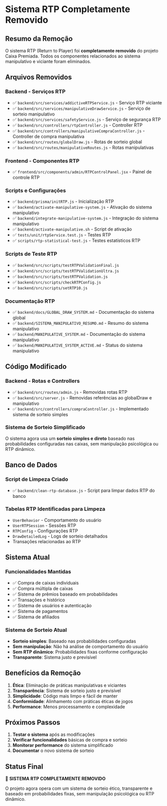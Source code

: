 # Sistema RTP Completamente Removido

## Resumo da Remoção

O sistema RTP (Return to Player) foi **completamente removido** do projeto Caixa Premiada. Todos os componentes relacionados ao sistema manipulativo e viciante foram eliminados.

## Arquivos Removidos

### Backend - Serviços RTP
- ✅ `backend/src/services/addictiveRTPService.js` - Serviço RTP viciante
- ✅ `backend/src/services/manipulativeDrawService.js` - Serviço de sorteio manipulativo
- ✅ `backend/src/services/safetyService.js` - Serviço de segurança RTP
- ✅ `backend/src/controllers/rtpController.js` - Controller RTP
- ✅ `backend/src/controllers/manipulativeCompraController.js` - Controller de compra manipulativa
- ✅ `backend/src/routes/globalDraw.js` - Rotas de sorteio global
- ✅ `backend/src/routes/manipulativeRoutes.js` - Rotas manipulativas

### Frontend - Componentes RTP
- ✅ `frontend/src/components/admin/RTPControlPanel.jsx` - Painel de controle RTP

### Scripts e Configurações
- ✅ `backend/prisma/initRTP.js` - Inicialização RTP
- ✅ `backend/activate-manipulative-system.js` - Ativação do sistema manipulativo
- ✅ `backend/integrate-manipulative-system.js` - Integração do sistema manipulativo
- ✅ `backend/activate-manipulative.sh` - Script de ativação
- ✅ `tests/unit/rtpService.test.js` - Testes RTP
- ✅ `scripts/rtp-statistical-test.js` - Testes estatísticos RTP

### Scripts de Teste RTP
- ✅ `backend/src/scripts/testRTPValidationFinal.js`
- ✅ `backend/src/scripts/testRTPValidationUltra.js`
- ✅ `backend/src/scripts/testRTPValidation.js`
- ✅ `backend/src/scripts/checkRTPConfig.js`
- ✅ `backend/src/scripts/setRTP10.js`

### Documentação RTP
- ✅ `backend/docs/GLOBAL_DRAW_SYSTEM.md` - Documentação do sistema global
- ✅ `backend/SISTEMA_MANIPULATIVO_RESUMO.md` - Resumo do sistema manipulativo
- ✅ `backend/MANIPULATIVE_SYSTEM.md` - Documentação do sistema manipulativo
- ✅ `backend/MANIPULATIVE_SYSTEM_ACTIVE.md` - Status do sistema manipulativo

## Código Modificado

### Backend - Rotas e Controllers
- ✅ `backend/src/routes/admin.js` - Removidas rotas RTP
- ✅ `backend/src/server.js` - Removidas referências ao globalDraw e manipulativo
- ✅ `backend/src/controllers/compraController.js` - Implementado sistema de sorteio simples

### Sistema de Sorteio Simplificado
O sistema agora usa um **sorteio simples e direto** baseado nas probabilidades configuradas nas caixas, sem manipulação psicológica ou RTP dinâmico.

## Banco de Dados

### Script de Limpeza Criado
- ✅ `backend/clean-rtp-database.js` - Script para limpar dados RTP do banco

### Tabelas RTP Identificadas para Limpeza
- `UserBehavior` - Comportamento do usuário
- `UserRTPSession` - Sessões RTP
- `RTPConfig` - Configurações RTP
- `DrawDetailedLog` - Logs de sorteio detalhados
- Transações relacionadas ao RTP

## Sistema Atual

### Funcionalidades Mantidas
- ✅ Compra de caixas individuais
- ✅ Compra múltipla de caixas
- ✅ Sistema de prêmios baseado em probabilidades
- ✅ Transações e histórico
- ✅ Sistema de usuários e autenticação
- ✅ Sistema de pagamentos
- ✅ Sistema de afiliados

### Sistema de Sorteio Atual
- **Sorteio simples**: Baseado nas probabilidades configuradas
- **Sem manipulação**: Não há análise de comportamento do usuário
- **Sem RTP dinâmico**: Probabilidades fixas conforme configuração
- **Transparente**: Sistema justo e previsível

## Benefícios da Remoção

1. **Ética**: Eliminação de práticas manipulativas e viciantes
2. **Transparência**: Sistema de sorteio justo e previsível
3. **Simplicidade**: Código mais limpo e fácil de manter
4. **Conformidade**: Alinhamento com práticas éticas de jogos
5. **Performance**: Menos processamento e complexidade

## Próximos Passos

1. **Testar o sistema** após as modificações
2. **Verificar funcionalidades** básicas de compra e sorteio
3. **Monitorar performance** do sistema simplificado
4. **Documentar** o novo sistema de sorteio

## Status Final

🎉 **SISTEMA RTP COMPLETAMENTE REMOVIDO**

O projeto agora opera com um sistema de sorteio ético, transparente e baseado em probabilidades fixas, sem manipulação psicológica ou RTP dinâmico.

